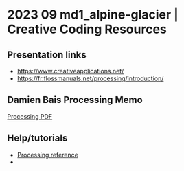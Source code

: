 # 2023 09 md1_alpine-glacier | Creative Coding Resources

## Presentation links

- https://www.creativeapplications.net/
- https://fr.flossmanuals.net/processing/introduction/

## Damien Bais Processing Memo

[Processing PDF](https://github.com/randomDam/memo_processing)

## Help/tutorials

- [Processing reference](https://processing.org/reference)
- 


